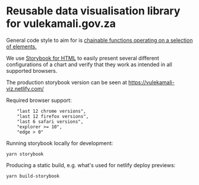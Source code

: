 Reusable data visualisation library for vulekamali.gov.za
=========================================================

General code style to aim for is [chainable functions operating on a selection of elements.](https://bost.ocks.org/mike/chart/)

We use [Storybook for HTML](https://storybook.js.org/docs/guides/guide-html/) to easily present several different configurations of a chart and verify that they work as intended in all supported browsers.

The production storybook version can be seen at https://vulekamali-viz.netlify.com/

Required browser support:

```
    "last 12 chrome versions",
    "last 12 firefox versions",
    "last 6 safari versions",
    "explorer >= 10",
    "edge > 0"
```

Running storybook locally for development:

```
yarn storybook
```

Producing a static build, e.g. what's used for netlify deploy previews:

```
yarn build-storybook
```